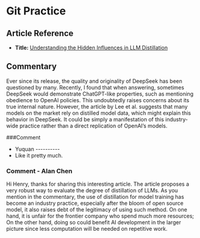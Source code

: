 # Git Practice
## Article Reference
- **Title:** [Understanding the Hidden Influences in LLM Distillation](https://arxiv.org/abs/2501.12619)  
## Commentary 
Ever since its release, the quality and originality of DeepSeek has been questioned by many. Recently, I found that when answering, sometimes DeepSeek would demonstrate ChatGPT-like properties, such as mentioning obedience to OpenAI policies. This undoubtedly raises concerns about its true internal nature.
However, the article by Lee et al. suggests that many models on the market rely on distilled model data, which might explain this behavior in DeepSeek. It could be simply a manifestation of this industry-wide practice rather than a direct replication of OpenAI’s models.

###Comment
- Yuquan ----------
- Like it pretty much.

### Comment - Alan Chen
Hi Henry, thanks for sharing this interesting article. The article proposes a very robust way to evaluate the degree of distillation of LLMs. As you mention in the commentary, the use of distillation for model training has become an industry practice, especially after the bloom of open source model, it also raises debt of the legitimacy of using such method. On one hand, it is unfair for the frontier company who spend much more resources; On the other hand, doing so could benefit AI development in the larger picture since less computation will be needed on repetitive work. 
